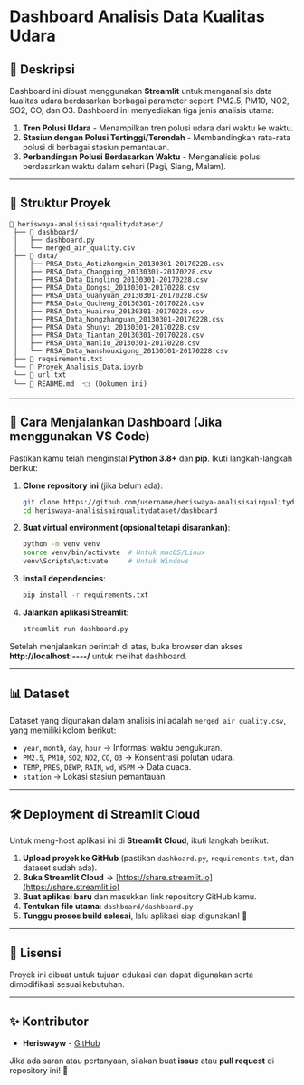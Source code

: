# Dashboard Analisis Data Kualitas Udara

## 📌 Deskripsi
Dashboard ini dibuat menggunakan **Streamlit** untuk menganalisis data kualitas udara berdasarkan berbagai parameter seperti PM2.5, PM10, NO2, SO2, CO, dan O3. Dashboard ini menyediakan tiga jenis analisis utama:

1. **Tren Polusi Udara** - Menampilkan tren polusi udara dari waktu ke waktu.
2. **Stasiun dengan Polusi Tertinggi/Terendah** - Membandingkan rata-rata polusi di berbagai stasiun pemantauan.
3. **Perbandingan Polusi Berdasarkan Waktu** - Menganalisis polusi berdasarkan waktu dalam sehari (Pagi, Siang, Malam).

---

## 📂 Struktur Proyek
```
📁 heriswaya-analisisairqualitydataset/
 ├── 📁 dashboard/
 │   ├── dashboard.py
 │   └── merged_air_quality.csv
 ├── 📁 data/
 │   ├── PRSA_Data_Aotizhongxin_20130301-20170228.csv
 │   ├── PRSA_Data_Changping_20130301-20170228.csv
 │   ├── PRSA_Data_Dingling_20130301-20170228.csv
 │   ├── PRSA_Data_Dongsi_20130301-20170228.csv
 │   ├── PRSA_Data_Guanyuan_20130301-20170228.csv
 │   ├── PRSA_Data_Gucheng_20130301-20170228.csv
 │   ├── PRSA_Data_Huairou_20130301-20170228.csv
 │   ├── PRSA_Data_Nongzhanguan_20130301-20170228.csv
 │   ├── PRSA_Data_Shunyi_20130301-20170228.csv
 │   ├── PRSA_Data_Tiantan_20130301-20170228.csv
 │   ├── PRSA_Data_Wanliu_20130301-20170228.csv
 │   └── PRSA_Data_Wanshouxigong_20130301-20170228.csv
 ├── 📄 requirements.txt
 └── 📄 Proyek_Analisis_Data.ipynb
 └── 📄 url.txt
 └── 📄 README.md  👈 (Dokumen ini)
```

---

## 🚀 Cara Menjalankan Dashboard (Jika menggunakan VS Code)
Pastikan kamu telah menginstal **Python 3.8+** dan **pip**. Ikuti langkah-langkah berikut:

1. **Clone repository ini** (jika belum ada):
   ```bash
   git clone https://github.com/username/heriswaya-analisisairqualitydataset.git
   cd heriswaya-analisisairqualitydataset/dashboard
   ```

2. **Buat virtual environment (opsional tetapi disarankan)**:
   ```bash
   python -m venv venv
   source venv/bin/activate  # Untuk macOS/Linux
   venv\Scripts\activate     # Untuk Windows
   ```

3. **Install dependencies**:
   ```bash
   pip install -r requirements.txt
   ```

4. **Jalankan aplikasi Streamlit**:
   ```bash
   streamlit run dashboard.py
   ```

Setelah menjalankan perintah di atas, buka browser dan akses **http://localhost:----/** untuk melihat dashboard.

---

## 📊 Dataset
Dataset yang digunakan dalam analisis ini adalah `merged_air_quality.csv`, yang memiliki kolom berikut:
- `year`, `month`, `day`, `hour` → Informasi waktu pengukuran.
- `PM2.5`, `PM10`, `SO2`, `NO2`, `CO`, `O3` → Konsentrasi polutan udara.
- `TEMP`, `PRES`, `DEWP`, `RAIN`, `wd`, `WSPM` → Data cuaca.
- `station` → Lokasi stasiun pemantauan.

---

## 🛠 Deployment di Streamlit Cloud
Untuk meng-host aplikasi ini di **Streamlit Cloud**, ikuti langkah berikut:

1. **Upload proyek ke GitHub** (pastikan `dashboard.py`, `requirements.txt`, dan dataset sudah ada).
2. **Buka Streamlit Cloud** → [https://share.streamlit.io](https://share.streamlit.io)
3. **Buat aplikasi baru** dan masukkan link repository GitHub kamu.
4. **Tentukan file utama**: `dashboard/dashboard.py`
5. **Tunggu proses build selesai**, lalu aplikasi siap digunakan! 🎉

---

## 📜 Lisensi
Proyek ini dibuat untuk tujuan edukasi dan dapat digunakan serta dimodifikasi sesuai kebutuhan.

---

## ✨ Kontributor
- **Heriswayw** - [GitHub](https://github.com/heriswaya)

Jika ada saran atau pertanyaan, silakan buat **issue** atau **pull request** di repository ini! 🚀

